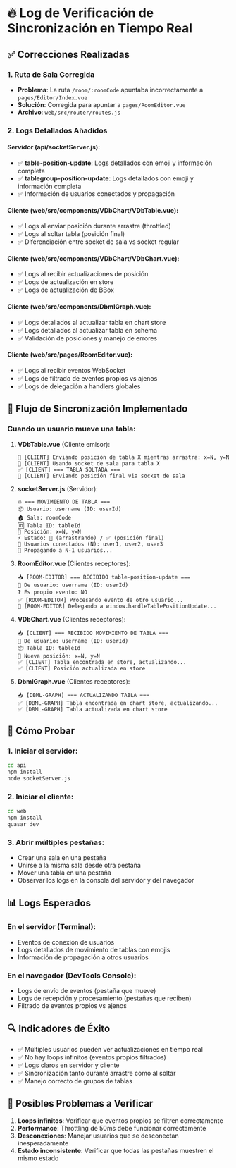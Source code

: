 # 🔥 Log de Verificación de Sincronización en Tiempo Real

## ✅ Correcciones Realizadas

### 1. **Ruta de Sala Corregida**
- **Problema**: La ruta `/room/:roomCode` apuntaba incorrectamente a `pages/Editor/Index.vue`
- **Solución**: Corregida para apuntar a `pages/RoomEditor.vue`
- **Archivo**: `web/src/router/routes.js`

### 2. **Logs Detallados Añadidos**

#### Servidor (api/socketServer.js):
- ✅ **table-position-update**: Logs detallados con emoji y información completa
- ✅ **tablegroup-position-update**: Logs detallados con emoji y información completa
- ✅ Información de usuarios conectados y propagación

#### Cliente (web/src/components/VDbChart/VDbTable.vue):
- ✅ Logs al enviar posición durante arrastre (throttled)
- ✅ Logs al soltar tabla (posición final)
- ✅ Diferenciación entre socket de sala vs socket regular

#### Cliente (web/src/components/VDbChart/VDbChart.vue):
- ✅ Logs al recibir actualizaciones de posición
- ✅ Logs de actualización en store
- ✅ Logs de actualización de BBox

#### Cliente (web/src/components/DbmlGraph.vue):
- ✅ Logs detallados al actualizar tabla en chart store
- ✅ Logs detallados al actualizar tabla en schema
- ✅ Validación de posiciones y manejo de errores

#### Cliente (web/src/pages/RoomEditor.vue):
- ✅ Logs al recibir eventos WebSocket
- ✅ Logs de filtrado de eventos propios vs ajenos
- ✅ Logs de delegación a handlers globales

## 🎯 Flujo de Sincronización Implementado

### Cuando un usuario mueve una tabla:

1. **VDbTable.vue** (Cliente emisor):
   ```
   🔄 [CLIENT] Enviando posición de tabla X mientras arrastra: x=N, y=N
   📡 [CLIENT] Usando socket de sala para tabla X
   ✅ [CLIENT] === TABLA SOLTADA ===
   📡 [CLIENT] Enviando posición final via socket de sala
   ```

2. **socketServer.js** (Servidor):
   ```
   🔥 === MOVIMIENTO DE TABLA ===
   📦 Usuario: username (ID: userId)
   🏠 Sala: roomCode
   🆔 Tabla ID: tableId
   📍 Posición: x=N, y=N
   ⚡ Estado: 🔄 (arrastrando) / ✅ (posición final)
   👥 Usuarios conectados (N): user1, user2, user3
   📡 Propagando a N-1 usuarios...
   ```

3. **RoomEditor.vue** (Clientes receptores):
   ```
   📥 [ROOM-EDITOR] === RECIBIDO table-position-update ===
   👤 De usuario: username (ID: userId)
   ❓ Es propio evento: NO
   ✅ [ROOM-EDITOR] Procesando evento de otro usuario...
   🔄 [ROOM-EDITOR] Delegando a window.handleTablePositionUpdate...
   ```

4. **VDbChart.vue** (Clientes receptores):
   ```
   📥 [CLIENT] === RECIBIDO MOVIMIENTO DE TABLA ===
   👤 De usuario: username (ID: userId)
   📦 Tabla ID: tableId
   📍 Nueva posición: x=N, y=N
   ✅ [CLIENT] Tabla encontrada en store, actualizando...
   ✅ [CLIENT] Posición actualizada en store
   ```

5. **DbmlGraph.vue** (Clientes receptores):
   ```
   📥 [DBML-GRAPH] === ACTUALIZANDO TABLA ===
   ✅ [DBML-GRAPH] Tabla encontrada en chart store, actualizando...
   ✅ [DBML-GRAPH] Tabla actualizada en chart store
   ```

## 🧪 Cómo Probar

### 1. Iniciar el servidor:
```bash
cd api
npm install
node socketServer.js
```

### 2. Iniciar el cliente:
```bash
cd web
npm install
quasar dev
```

### 3. Abrir múltiples pestañas:
- Crear una sala en una pestaña
- Unirse a la misma sala desde otra pestaña
- Mover una tabla en una pestaña
- Observar los logs en la consola del servidor y del navegador

## 📊 Logs Esperados

### En el servidor (Terminal):
- Eventos de conexión de usuarios
- Logs detallados de movimiento de tablas con emojis
- Información de propagación a otros usuarios

### En el navegador (DevTools Console):
- Logs de envío de eventos (pestaña que mueve)
- Logs de recepción y procesamiento (pestañas que reciben)
- Filtrado de eventos propios vs ajenos

## 🔍 Indicadores de Éxito

- ✅ Múltiples usuarios pueden ver actualizaciones en tiempo real
- ✅ No hay loops infinitos (eventos propios filtrados)
- ✅ Logs claros en servidor y cliente
- ✅ Sincronización tanto durante arrastre como al soltar
- ✅ Manejo correcto de grupos de tablas

## 🐛 Posibles Problemas a Verificar

1. **Loops infinitos**: Verificar que eventos propios se filtren correctamente
2. **Performance**: Throttling de 50ms debe funcionar correctamente
3. **Desconexiones**: Manejar usuarios que se desconectan inesperadamente
4. **Estado inconsistente**: Verificar que todas las pestañas muestren el mismo estado
